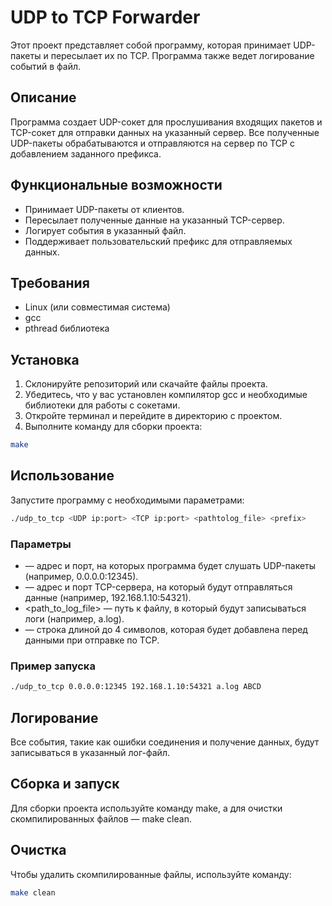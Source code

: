 # UDP to TCP Forwarder

Этот проект представляет собой программу, которая принимает UDP-пакеты и пересылает их по TCP. Программа также ведет логирование событий в файл.

## Описание

Программа создает UDP-сокет для прослушивания входящих пакетов и TCP-сокет для отправки данных на указанный сервер. Все полученные UDP-пакеты обрабатываются и отправляются на сервер по TCP с добавлением заданного префикса.

## Функциональные возможности

- Принимает UDP-пакеты от клиентов.
- Пересылает полученные данные на указанный TCP-сервер.
- Логирует события в указанный файл.
- Поддерживает пользовательский префикс для отправляемых данных.

## Требования

- Linux (или совместимая система)
- gcc
- pthread библиотека

## Установка

1. Склонируйте репозиторий или скачайте файлы проекта.
2. Убедитесь, что у вас установлен компилятор gcc и необходимые библиотеки для работы с сокетами.
3. Откройте терминал и перейдите в директорию с проектом.
4. Выполните команду для сборки проекта:

```bash
make
```

## Использование

Запустите программу с необходимыми параметрами:

```bash
./udp_to_tcp <UDP ip:port> <TCP ip:port> <pathtolog_file> <prefix>
```

### Параметры

- <UDP ip:port> — адрес и порт, на которых программа будет слушать UDP-пакеты (например, 0.0.0.0:12345).
- <TCP ip:port> — адрес и порт TCP-сервера, на который будут отправляться данные (например, 192.168.1.10:54321).
- <path_to_log_file> — путь к файлу, в который будут записываться логи (например, a.log).
- <prefix> — строка длиной до 4 символов, которая будет добавлена перед данными при отправке по TCP.

### Пример запуска

```bash
./udp_to_tcp 0.0.0.0:12345 192.168.1.10:54321 a.log ABCD
```

## Логирование

Все события, такие как ошибки соединения и получение данных, будут записываться в указанный лог-файл.

## Сборка и запуск

Для сборки проекта используйте команду make, а для очистки скомпилированных файлов — make clean.

## Очистка

Чтобы удалить скомпилированные файлы, используйте команду:

```bash
make clean
```
